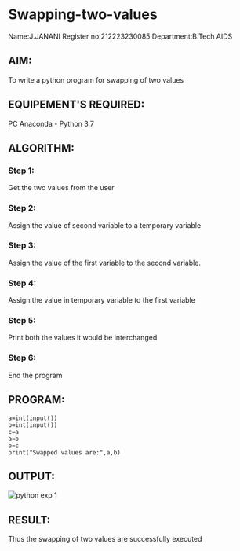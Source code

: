 # Swapping-two-values
Name:J.JANANI
Register no:212223230085
Department:B.Tech AIDS
## AIM:
To write a python program for swapping of two values
## EQUIPEMENT'S REQUIRED: 
PC
Anaconda - Python 3.7
## ALGORITHM: 
### Step 1:
Get the two values from the user
### Step 2: 
Assign the value of second variable to a temporary variable 
### Step 3: 
Assign the value of the first variable to the second variable.
### Step 4:  
Assign the value in temporary variable to the first variable
### Step 5: 
Print both the values it would be interchanged
### Step 6: 
End the program
## PROGRAM:
```
a=int(input())
b=int(input())
c=a
a=b
b=c
print("Swapped values are:",a,b)

```
## OUTPUT:


![python exp 1](https://github.com/Janani23014108/Swapping-two-values/assets/146822085/bd345209-8117-4a18-9267-ea9956271889)

## RESULT:
Thus the swapping of two values are successfully executed



